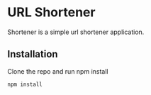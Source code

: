 # URL Shortener

Shortener is a simple url shortener application.

## Installation

Clone the repo and run npm install

```bash
npm install
```

